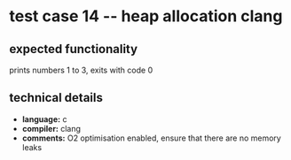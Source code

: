 # test case 14 -- heap allocation clang

## expected functionality
prints numbers 1 to 3, exits with code 0

## technical details
- **language:** c
- **compiler:** clang
- **comments:** O2 optimisation enabled, ensure that there are no memory leaks
